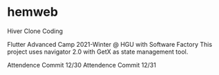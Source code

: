 # hemweb

Hiver Clone Coding

Flutter Advanced Camp 2021-Winter @ HGU with Software Factory
This project uses navigator 2.0 with GetX as state management tool.

Attendence Commit 12/30
Attendence Commit 12/31
